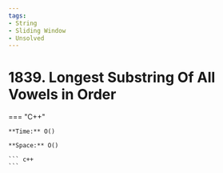 ```yaml
---
tags:
- String
- Sliding Window
- Unsolved
---
```



# 1839. Longest Substring Of All Vowels in Order

=== "C++"

    **Time:** O()

    **Space:** O()

    ``` c++
    ```
